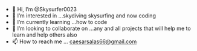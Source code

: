- 👋 Hi, I’m @Skysurfer0023
- 👀 I’m interested in ...skydiving skysurfing and now coding 
- 🌱 I’m currently learning ...how to code
- 💞️ I’m looking to collaborate on ...any and all projects that will help me to learn and help others also
- 📫 How to reach me ... caesarsalas66@gmail.com

<!---
Skysurfer0023/Skysurfer0023 is a ✨ special ✨ repository because its `README.md` (this file) appears on your GitHub profile.
You can click the Preview link to take a look at your changes.
--->
